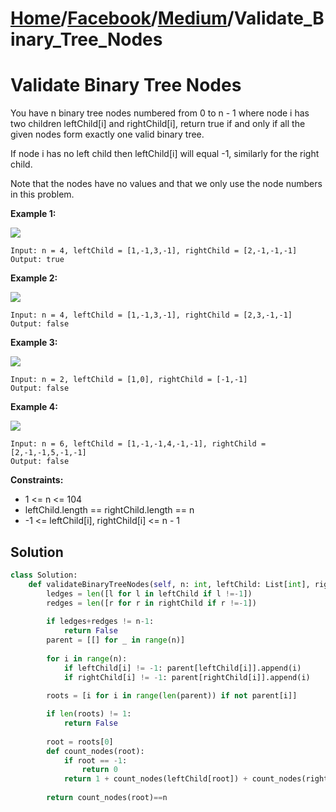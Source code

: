 # [Home](./../..)/[Facebook](./..)/[Medium](./)/Validate_Binary_Tree_Nodes
<h1>Validate Binary Tree Nodes</h1>

<p>
You have n binary tree nodes numbered from 0 to n - 1 where node i has two children leftChild[i] and rightChild[i], return true if and only if all the given nodes form exactly one valid binary tree.
</p>
<p>
If node i has no left child then leftChild[i] will equal -1, similarly for the right child.
</p>
<p>
Note that the nodes have no values and that we only use the node numbers in this problem.
</p>

<b>Example 1:</b>

<img src="https://assets.leetcode.com/uploads/2019/08/23/1503_ex1.png">

    Input: n = 4, leftChild = [1,-1,3,-1], rightChild = [2,-1,-1,-1]
    Output: true

<b>Example 2:</b>

<img src="https://assets.leetcode.com/uploads/2019/08/23/1503_ex2.png">

    Input: n = 4, leftChild = [1,-1,3,-1], rightChild = [2,3,-1,-1]
    Output: false

<b>Example 3:</b>

<img src="https://assets.leetcode.com/uploads/2019/08/23/1503_ex3.png">

    Input: n = 2, leftChild = [1,0], rightChild = [-1,-1]
    Output: false

<b>Example 4:</b>

<img src="https://assets.leetcode.com/uploads/2019/08/23/1503_ex4.png">

    Input: n = 6, leftChild = [1,-1,-1,4,-1,-1], rightChild = [2,-1,-1,5,-1,-1]
    Output: false
    
<b>Constraints:</b>

- 1 <= n <= 104
- leftChild.length == rightChild.length == n
- -1 <= leftChild[i], rightChild[i] <= n - 1

<h2>Solution</h2>

```python
class Solution:
    def validateBinaryTreeNodes(self, n: int, leftChild: List[int], rightChild: List[int]) -> bool:
        ledges = len([l for l in leftChild if l !=-1])
        redges = len([r for r in rightChild if r !=-1])
        
        if ledges+redges != n-1:
            return False
        parent = [[] for _ in range(n)]
        
        for i in range(n):
            if leftChild[i] != -1: parent[leftChild[i]].append(i)                
            if rightChild[i] != -1: parent[rightChild[i]].append(i)    
                
        roots = [i for i in range(len(parent)) if not parent[i]]

        if len(roots) != 1:
            return False
        
        root = roots[0]
        def count_nodes(root):
            if root == -1:
                return 0
            return 1 + count_nodes(leftChild[root]) + count_nodes(rightChild[root])
        
        return count_nodes(root)==n
```
